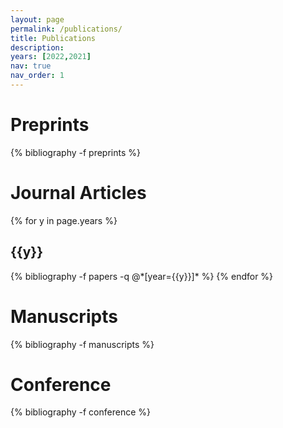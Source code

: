 ```yaml
---
layout: page
permalink: /publications/
title: Publications
description: 
years: [2022,2021]
nav: true
nav_order: 1
---
```


<!-- _pages/publications.md -->


<div class="publications">

<h1>Preprints</h1>

{% bibliography -f preprints %}

<h1>Journal Articles</h1>

{% for y in page.years %}
  <h2 class="year">{{y}}</h2>
  {% bibliography -f papers -q @*[year={{y}}]* %}
{% endfor %}

<h1>Manuscripts</h1>

{% bibliography -f manuscripts %}
  
<h1>Conference</h1>

{% bibliography -f conference %}

</div>

